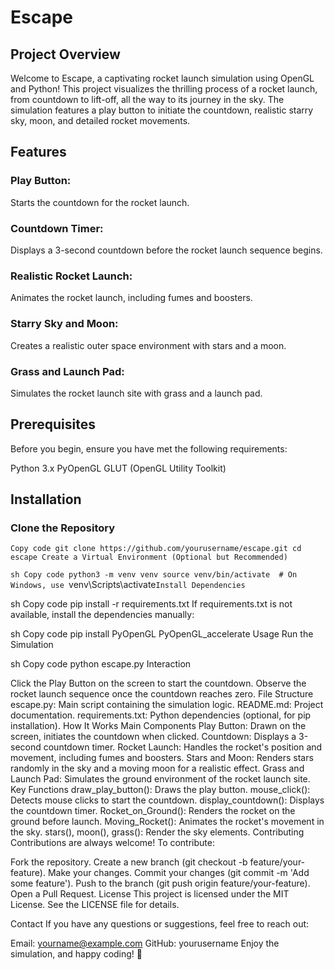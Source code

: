 # Escape
## Project Overview
Welcome to Escape, a captivating rocket launch simulation using OpenGL and Python! This project visualizes the thrilling process of a rocket launch, from countdown to lift-off, all the way to its journey in the sky. The simulation features a play button to initiate the countdown, realistic starry sky, moon, and detailed rocket movements.

## Features
### Play Button:
Starts the countdown for the rocket launch.

### Countdown Timer:
Displays a 3-second countdown before the rocket launch sequence begins.

### Realistic Rocket Launch:
Animates the rocket launch, including fumes and boosters.

### Starry Sky and Moon:
Creates a realistic outer space environment with stars and a moon.

### Grass and Launch Pad:
Simulates the rocket launch site with grass and a launch pad.

## Prerequisites
Before you begin, ensure you have met the following requirements:

Python 3.x
PyOpenGL
GLUT (OpenGL Utility Toolkit)

## Installation
### Clone the Repository

`
Copy code
git clone https://github.com/yourusername/escape.git
cd escape
Create a Virtual Environment (Optional but Recommended)
`

`sh
Copy code
python3 -m venv venv
source venv/bin/activate  # On Windows, use `venv\Scripts\activate`
Install Dependencies
`

sh
Copy code
pip install -r requirements.txt
If requirements.txt is not available, install the dependencies manually:

sh
Copy code
pip install PyOpenGL PyOpenGL_accelerate
Usage
Run the Simulation

sh
Copy code
python escape.py
Interaction

Click the Play Button on the screen to start the countdown.
Observe the rocket launch sequence once the countdown reaches zero.
File Structure
escape.py: Main script containing the simulation logic.
README.md: Project documentation.
requirements.txt: Python dependencies (optional, for pip installation).
How It Works
Main Components
Play Button: Drawn on the screen, initiates the countdown when clicked.
Countdown: Displays a 3-second countdown timer.
Rocket Launch: Handles the rocket's position and movement, including fumes and boosters.
Stars and Moon: Renders stars randomly in the sky and a moving moon for a realistic effect.
Grass and Launch Pad: Simulates the ground environment of the rocket launch site.
Key Functions
draw_play_button(): Draws the play button.
mouse_click(): Detects mouse clicks to start the countdown.
display_countdown(): Displays the countdown timer.
Rocket_on_Ground(): Renders the rocket on the ground before launch.
Moving_Rocket(): Animates the rocket's movement in the sky.
stars(), moon(), grass(): Render the sky elements.
Contributing
Contributions are always welcome! To contribute:

Fork the repository.
Create a new branch (git checkout -b feature/your-feature).
Make your changes.
Commit your changes (git commit -m 'Add some feature').
Push to the branch (git push origin feature/your-feature).
Open a Pull Request.
License
This project is licensed under the MIT License. See the LICENSE file for details.

Contact
If you have any questions or suggestions, feel free to reach out:

Email: yourname@example.com
GitHub: yourusername
Enjoy the simulation, and happy coding! 🚀






